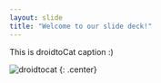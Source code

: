 ```yaml
---
layout: slide
title: "Welcome to our slide deck!"
---
```


This is droidtoCat caption :) 

![droidtocat](https://octodex.github.com/images/droidtocat.png)
{: .center}
